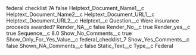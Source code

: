 <?xml version="1.0" encoding="UTF-8"?>
<CustomMetadata xmlns="http://soap.sforce.com/2006/04/metadata" xmlns:xsi="http://www.w3.org/2001/XMLSchema-instance" xmlns:xsd="http://www.w3.org/2001/XMLSchema">
    <label>federal checklist 7A</label>
    <protected>false</protected>
    <values>
        <field>Helptext_Document_Name1__c</field>
        <value xsi:nil="true"/>
    </values>
    <values>
        <field>Helptext_Document_Name2__c</field>
        <value xsi:nil="true"/>
    </values>
    <values>
        <field>Helptext_Document_URL1__c</field>
        <value xsi:nil="true"/>
    </values>
    <values>
        <field>Helptext_Document_URL2__c</field>
        <value xsi:nil="true"/>
    </values>
    <values>
        <field>Helptext__c</field>
        <value xsi:nil="true"/>
    </values>
    <values>
        <field>Question__c</field>
        <value xsi:type="xsd:string">Were insurance proceeds awarded?</value>
    </values>
    <values>
        <field>Render_NA__c</field>
        <value xsi:type="xsd:boolean">false</value>
    </values>
    <values>
        <field>Render_No__c</field>
        <value xsi:type="xsd:boolean">true</value>
    </values>
    <values>
        <field>Render_yes__c</field>
        <value xsi:type="xsd:boolean">true</value>
    </values>
    <values>
        <field>Sequence__c</field>
        <value xsi:type="xsd:double">8.0</value>
    </values>
    <values>
        <field>Show_No_Comments__c</field>
        <value xsi:type="xsd:boolean">true</value>
    </values>
    <values>
        <field>Show_Only_For_Yes_Value__c</field>
        <value xsi:type="xsd:string">federal_checklist_7</value>
    </values>
    <values>
        <field>Show_Yes_Comments__c</field>
        <value xsi:type="xsd:boolean">false</value>
    </values>
    <values>
        <field>Shown_NA_Comments__c</field>
        <value xsi:type="xsd:boolean">false</value>
    </values>
    <values>
        <field>Static_Text__c</field>
        <value xsi:nil="true"/>
    </values>
    <values>
        <field>Type__c</field>
        <value xsi:type="xsd:string">Federal</value>
    </values>
</CustomMetadata>
